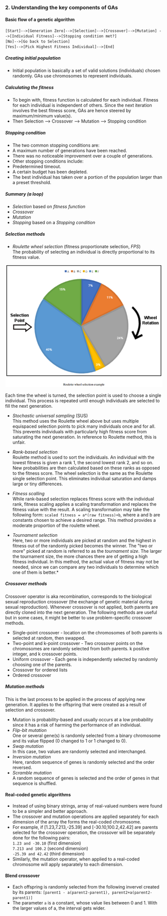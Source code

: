 
### 2. Understanding the key components of GAs

#### Basic flow of a genetic algorithm

`[Start]-->[Generation Zero]-->[Selection]-->[Crossover]-->[Mutation]
-->[Individual Fitness]-->[Stopping condition met?]` <br>
`[No]-->[Go back to Selection]` <br>
`[Yes]-->[Pick Highest Fitness Individual]-->[End]`

##### Creating initial population
- Initial population is basically a set of valid solutions (individuals) chosen randomly. GAs use chromosomes to represent individuals.

##### Calculating the fitness
- To begin with, fitness function is calculated for each individual. Fitness for each individual is independent of others. Since the next iteration involves the best fitness score, GAs are hence steered by maximum/minimum value(s).
- Then Selection --> Crossover --> Mutation --> Stopping condition

##### Stopping condition
- The two common stopping conditions are:
 - A maximum number of generations have been reached.
 - There was no noticeable improvement over a couple of generations.
- Other stopping conditions include:
 - Predetermined timeout.
 - A certain budget has been depleted.
 - The best individual has taken over a portion of the population larger than a preset threshold.

##### Summary (a loop)
 - *Selection* based on *fitness function*
 - *Crossover*
 - *Mutation*
 - *Stopping* based on a *Stopping condition*

##### Selection methods
- *Roulette wheel selection* (fitness proportionate selection, *FPS*) <br>
The probability of selecting an individual is directly proportional to its fitness value.

![Roulette](Screenshot_from_2021-06-03_23-21-37.png)

Each time the wheel is turned, the selection point is used to choose a single individual. This process is repeated until enough individuals are selected to fill the next generation.

- *Stochastic universal sampling* (SUS) <br>
This method uses the Roulette wheel above but uses multiple equispaced selection points to pick many individuals once and for all. This prevents individuals with particularly high fitness score from saturating the next generation. In reference to Roulette method, this is unfair.

- *Rank-based selection* <br>
Roulette method is used to sort the individuals. An individual with the lowest fitness is given a rank 1, the second lowest rank 2, and so on. New probabilities are then calculated based on these ranks as opposed to the fitness score. The wheel selection is the same as the Roulette single selection point. This eliminates individual saturation and damps large or tiny differences.

- *Fitness scalling* <br>
While rank-based selection replaces fitness score with the individual rank, fitness scaling applies a scaling transformation and replaces the fitness value with the result. A scaling transformation may take the following form:
`scaled fitness = a*(raw fitness)+b`, where a and b are constants chosen to achieve a desired range.
This method provides a moderate proportion of the roulette wheel.

- *Tournament selection* <br>
Here, two or more individuals are picked at random and the highest in fitness out of the randomly picked becomes the winner. The "two or more" picked at random is referred to as the *tournament size*. The larger the tournament size, the more chances there are of getting a high fitness individual.
In this method, the actual value of fitness may not be needed, since we can compare any two individuals to determine which one of them is better.*

##### Crossover methods
Crossover operator is aka recombination, corresponds to the biological sexual reproduction crossover (the exchange of genetic material during sexual reproduction). Whenever crossover is not applied, both parents are directly cloned into the next generation. The following methods are useful but in some cases, it might be better to use problem-specific crossover methods.
- Single-point crossover - location on the chromosomes of both parents is selected at random, then swapped.
- Two-point and k-point crossover - Two crossover points on the chromosomes are randomly selected from both parents. k positive integer, and k crossover points.
- Uniform crossover - Each gene is independently selected by randomly choosing one of the parents.
- Crossover for ordered lists
- Ordered crossover

##### Mutation methods
This is the last process to be applied in the process of applying new generation. It applies to the offspring that were created as a result of selection and crossover.
- Mutation is probability-based and usually occurs at a low probability since it has a risk of harming the performance of an individual.
- *Flip-bit mutation* <br>
One or several gene(s) is randomly selected from a binary chromosome and its value flipped (0 changed to 1 or 1 changed to 0).
- *Swap mutation* <br>
In this case, two values are randomly selected and interchanged.
- *Inversion mutation* <br>
Here, random sequence of genes is randomly selected and the order reversed.
- *Scramble mutation* <br>
A random sequence of genes is selected and the order of genes in that sequence is shuffled.

#### Real-coded genetic algorithms
- Instead of using binary strings, array of real-valued numbers were found to be a simpler and better approach.
- The crossover and mutation operations are applied separately for each dimension of the array the forms the real-coded chromosome.
- For example, if [1.23,7.213,-25.39] and [-30.10,100.2,42.42] are parents selected for the crossover operation, the crossover will be separately done for the following pairs: <br>
`1.23 and -30.10` (first dimension) <br>
`7.213 and 100.2` (second dimension) <br>
`-25.39 and 42.42` (third dimension) <br>
- Similarly, the mutation operator, when applied to a real-coded chromosome will apply separately to each dimension.

#### Blend crossover
- Each offspring is randomly selected from the following invervel created by its parents: `[parent1 - a(parent2-parent1), parent2+a(parent2-parent1)]`
- The parameter `a` is a constant, whose value lies between 0 and 1. With the larger values of a, the interval gets wider.
